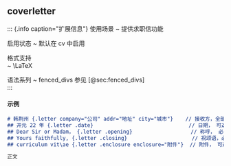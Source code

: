 
## coverletter

::: {.info caption="扩展信息"}
使用场景
  ~ 提供求职信功能

启用状态
  ~ 默认在 cv 中启用

格式支持  
  ~ \LaTeX 

语法系列
  ~ fenced_divs 参见 [@sec:fenced_divs]  
:::

#### 示例

```markdown
# 韩荆州 {.letter company="公司" addr="地址" city="城市"}    // 接收方，全部必须
## 开元 22 年 {.letter .date}                               // 日期， 可选
## Dear Sir or Madam， {.letter .opening}                   // 称呼， 必须
## Yours faithfully, {.letter .closing}                     // 祝颂语，必须
## curriculum vit\ae {.letter .enclosure enclosure="附件"}  // 附件， 可选

正文
```